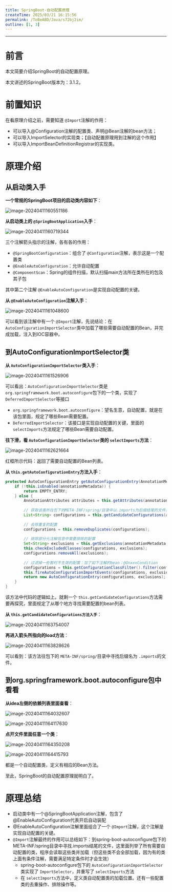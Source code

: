 ```yaml
---
title: SpringBoot-自动配置原理
createTime: 2025/03/21 16:15:56
permalink: /ToBeABD/Java/s72bj2im/
outline: [1, 3]
---
```

---



# 前言

本文简要介绍SpringBoot的自动配置原理。

本文讲述的SpringBoot版本为：3.1.2。



# 前置知识

在看原理介绍之前，需要知道 `@Import`注解的作用：

- 可以导入@Configuration注解的配置类、声明@Bean注解的bean方法；
- 可以导入ImportSelector的实现类；【自动配置原理用到注解的这个作用】
- 可以导入ImportBeanDefinitionRegistrar的实现类。



# 原理介绍

## 从启动类入手

**一个常规的SpringBoot项目的启动类内容如下**：

![image-20240411160551186](./assets/image-20240411160551186.png)

**从启动类上的 `@SpringBootApplication`入手**：

![image-20240411160719344](./assets/image-20240411160719344.png)

三个注解箭头指示的注解，各有各的作用：

- `@SpringBootConfiguration`：组合了 `@Configuration`注解，表示这是一个配置类
- `@EnableAutoConfiguration`：允许自动配置
- `@ComponentScan`：Spring的组件扫描，默认扫描main方法所在类所在的包及其子包

其中第二个注解 `@EnableAutoConfiguration`是实现自动配置的关键。

**从 `@EnableAutoConfiguration`注解入手**：

![image-20240411161048600](./assets/image-20240411161048600.png)

可以看到该注解中有一个 `@Import`注解，先说结论：在 `AutoConfigurationImportSelector`类中加载了哪些需要自动配置的Bean，并完成加载，注入到IOC容器中。



## 到AutoConfigurationImportSelector类

**从 `AutoConfigurationImportSelector`类入手**：

![image-20240411161526906](./assets/image-20240411161526906.png)

可以看出：`AutoConfigurationImportSelector`类是 `org.springframework.boot.autoconfigure`包下的一个类，实现了 `DeferredImportSelector`等接口

- `org.springframework.boot.autoconfigure`：望名生意，自动配置，就是在该包里面，规定了哪些Bean需要配置。
- `DeferredImportSelector`：该接口是实现自动配置的关键，里面的 `selectImports`方法规定了哪些Bean需要自动配置。

**往下滑，看 `AutoConfigurationImportSelector`类的 `selectImports`方法**：

![image-20240411162621664](./assets/image-20240411162621664.png)

红框所示代码：返回了需要自动配置的Bean列表。

**从 `this.getAutoConfigurationEntry`方法入手**：

```java
protected AutoConfigurationEntry getAutoConfigurationEntry(AnnotationMetadata annotationMetadata) {
    if (!this.isEnabled(annotationMetadata)) {
        return EMPTY_ENTRY;
    } else {
        AnnotationAttributes attributes = this.getAttributes(annotationMetadata);
      
        // 获取该类所在包下的META-INF/spring/目录中以.imports为后缀结尾的文件里面的内容，作为候选配置列表
        List<String> configurations = this.getCandidateConfigurations(annotationMetadata, attributes);
      
        // 去除重复的配置
        configurations = this.removeDuplicates(configurations);
      
        // 排除部分元注解信息中需要排除的配置
        Set<String> exclusions = this.getExclusions(annotationMetadata, attributes);
        this.checkExcludedClasses(configurations, exclusions);
        configurations.removeAll(exclusions);
      
        // 过滤掉一些暂时不生效的配置：加了如下注解的bean：@OnxxxCondition
        configurations = this.getConfigurationClassFilter().filter(configurations);
        this.fireAutoConfigurationImportEvents(configurations, exclusions);
        return new AutoConfigurationEntry(configurations, exclusions);
    }
}
```

该方法中代码的逻辑如上。就剩一个 `this.getCandidateConfigurations`方法需要再探究，里面规定了从哪个地方寻找需要配置的bean列表。

**从 `this.getCandidateConfigurations方法入手`**：

![image-20240411163754007](./assets/image-20240411163754007.png)

**再进入箭头所指向的load方法**：

![image-20240411163828626](./assets/image-20240411163828626.png)

可以看到：该方法往包下的 `META-INF/spring/`目录中寻找后缀名为 `.imports`的文件。



## 到org.springframework.boot.autoconfigure包中看看

**从idea左侧的依赖列表里面查看**：

![image-20240411164032607](./assets/image-20240411164032607.png)

![image-20240411164117630](./assets/image-20240411164117630.png)

**点开文件里面任意一个类**：

![image-20240411164350208](./assets/image-20240411164350208.png)

![image-20240411164415793](./assets/image-20240411164415793.png)

都是一个自动配置类，定义有相应的Bean方法。

至此，SpringBoot的自动配置原理就明白了。



# 原理总结

- 启动类中有一个@SpringBootApplication注解，包含了@EnableAutoConfiguration代表开启自动装配
- @EnableAutoConfiguration注解里面组合了一个 `@Import`注解，这个注解是实现自动配置的关键。
- `@Import`注解最终的作用可以总结如下：到spring-boot-autoconfigure包下的META-INF/spring目录中寻找.imports结尾的文件，这里面列举了所有需要自动配置的类，程序会读取这些类并加载（但这些类不会全部加载，因为有的类上面有条件注解，需要满足特定条件时才会生效）
  - spring-boot-autoconfigure包下的 `AutoConfigurationImportSelector`类实现了 `ImportSelector`，并重写了 `selectImports`方法
  - 在 `selectImports`方法中，定义类自动配置类的加载位置。还有一些配置类的去重操作、排除操作等。
